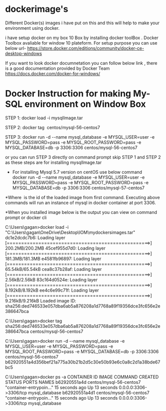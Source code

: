 # dockerimage's
Different Docker(s) images i have put on this and this will help to make your environment using docker.

i have setup docker on my box  10 Box by installing docker toolBox . Docker Toolbox avaliable for window 10 plateform.
For setup purpose you can use below url-
https://store.docker.com/editions/community/docker-ce-desktop-windows

If you want to look docker documnetation you can follow below link , there is a good documentation provided by Docker Team
https://docs.docker.com/docker-for-windows/


# Docker Instruction for making My-SQL environment on Window Box

STEP 1: docker load -i mysqlImage.tar  

STEP 2: docker tag <image id> centos/mysql-56-centos7
  
STEP 3: docker run -d --name mysql_database -e MYSQL_USER=user -e MYSQL_PASSWORD=pass -e MYSQL_ROOT_PASSWORD=pass -e MYSQL_DATABASE=db -p 3306:3306 centos/mysql-56-centos7

or 
   you can run STEP 3 directly on command prompt skip STEP 1 and STEP 2 as these steps are for installing mysqlImage.tar 
   
   * For installing Mysql 5.7 version on centOS use below command                
   docker run -d --name mysql_database -e MYSQL_USER=user -e MYSQL_PASSWORD=pass -e MYSQL_ROOT_PASSWORD=pass -e MYSQL_DATABASE=db -p 3306:3306 centos/mysql-57-centos7

*Where <image id> is the id of the loaded image from first command.
Executing above commands will run an instance of mysql in docker container at port 3306.
  
*When you  installed image below is the output you can view on command prompt or docker cli 

C:\Users\gagan>docker load -i "C:\Users\gagan\OneDrive\Desktop\IOM\mydockersimages.tar"
dc1e2dcdc7b6: Loading layer [==================================================>]  200.2MB/200.2MB
45cef955d7d0: Loading layer [==================================================>]  181.3MB/181.3MB
e4581fb96897: Loading layer [==================================================>]  65.54kB/65.54kB
cea8c37b28af: Loading layer [==================================================>]   2.56kB/2.56kB
83c164d0524e: Loading layer [==================================================>]  8.192kB/8.192kB
ee4c6e99c71f: Loading layer [==================================================>]  9.216kB/9.216kB
Loaded image ID: sha256:ded746533e057dba6ab5a876208a1d7768a89f19356dce3fc656e2e386647bca

C:\Users\gagan>docker tag sha256:ded746533e057dba6ab5a876208a1d7768a89f19356dce3fc656e2e386647bca centos/mysql-56-centos7

C:\Users\gagan>docker run -d --name mysql_database -e MYSQL_USER=user -e MYSQL_PASSWORD=pass -e MYSQL_ROOT_PASSWORD=pass -e MYSQL_DATABASE=db -p 3306:3306 centos/mysql-56-centos7
b62920551a4d356bef21a775a30b21b2d5c30e50b93e6c0a8c2d1a38bde67bc5


C:\Users\gagan>docker ps -a
CONTAINER ID        IMAGE                     COMMAND                  CREATED             STATUS              PORTS                    NAMES
b62920551a4d        centos/mysql-56-centos7   "container-entrypoin…"   15 seconds ago      Up 13 seconds       0.0.0.0:3306->3306/tcp   mysql_database
b62920551a4d1        centos/mysql-56-centos7   "container-entrypoin…"   15 seconds ago      Up 13 seconds       0.0.0.0:3306->3306/tcp   mysql_database


